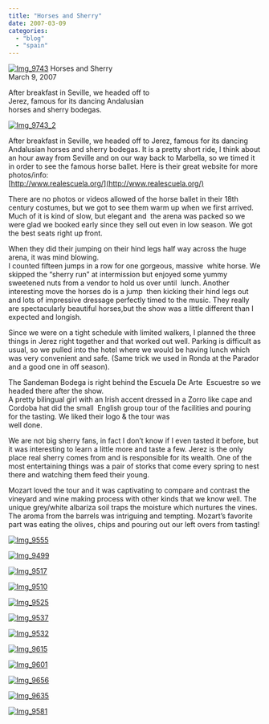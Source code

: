 ```yaml
---
title: "Horses and Sherry"
date: 2007-03-09
categories: 
  - "blog"
  - "spain"
---
```


 [![Img_9743](https://pub-ac94b3f306b24c0dba4238943c97f2e1.r2.dev/2008/04/14/img_9743.png "Img_9743")](https://pub-ac94b3f306b24c0dba4238943c97f2e1.r2.dev/photos/uncategorized/2008/04/14/img_9743.png) Horses and Sherry  
March 9, 2007

After breakfast in Seville, we headed off to  
Jerez, famous for its dancing Andalusian  
horses and sherry bodegas.

<!--more-->

[![Img_9743_2](https://pub-ac94b3f306b24c0dba4238943c97f2e1.r2.dev/2008/04/14/img_9743_2.png "Img_9743_2")](https://pub-ac94b3f306b24c0dba4238943c97f2e1.r2.dev/photos/uncategorized/2008/04/14/img_9743_2.png)

After breakfast in Seville, we headed off to Jerez, famous for its dancing Andalusian horses and sherry bodegas. It is a pretty short ride, I think about an hour away from Seville and on our way back to Marbella, so we timed it in order to see the famous horse ballet. Here is their great website for more photos/info:  
[http://www.realescuela.org/](http://www.realescuela.org/)

There are no photos or videos allowed of the horse ballet in their 18th century costumes, but we got to see them warm up when we first arrived. Much of it is kind of slow, but elegant and  the arena was packed so we were glad we booked early since they sell out even in low season. We got the best seats right up front.

When they did their jumping on their hind legs half way across the huge arena, it was mind blowing.  
I counted fifteen jumps in a row for one gorgeous, massive  white horse. We skipped the “sherry run” at intermission but enjoyed some yummy sweetened nuts from a vendor to hold us over until  lunch. Another interesting move the horses do is a jump  then kicking their hind legs out and lots of impressive dressage perfectly timed to the music. They really are spectacularly beautiful horses,but the show was a little different than I expected and longish.

Since we were on a tight schedule with limited walkers, I planned the three things in Jerez right together and that worked out well. Parking is difficult as usual, so we pulled into the hotel where we would be having lunch which was very convenient and safe. (Same trick we used in Ronda at the Parador and a good one in off season).

The Sandeman Bodega is right behind the Escuela De Arte  Escuestre so we headed there after the show.  
A pretty bilingual girl with an Irish accent dressed in a Zorro like cape and Cordoba hat did the small  English group tour of the facilities and pouring for the tasting. We liked their logo & the tour was  
well done.

We are not big sherry fans, in fact I don’t know if I even tasted it before, but it was interesting to learn a little more and taste a few. Jerez is the only place real sherry comes from and is responsible for its wealth. One of the most entertaining things was a pair of storks that come every spring to nest there and watching them feed their young.

Mozart loved the tour and it was captivating to compare and contrast the vineyard and wine making process with other kinds that we know well. The unique grey/white albariza soil traps the moisture which nurtures the vines. The aroma from the barrels was intriguing and tempting. Mozart’s favorite part was eating the olives, chips and pouring out our left overs from tasting!

[![Img_9555](https://pub-ac94b3f306b24c0dba4238943c97f2e1.r2.dev/2008/04/14/img_9555.png "Img_9555")](https://pub-ac94b3f306b24c0dba4238943c97f2e1.r2.dev/photos/uncategorized/2008/04/14/img_9555.png)

[![Img_9499](https://pub-ac94b3f306b24c0dba4238943c97f2e1.r2.dev/2008/04/14/img_9499.png "Img_9499")](https://pub-ac94b3f306b24c0dba4238943c97f2e1.r2.dev/photos/uncategorized/2008/04/14/img_9499.png)

[![Img_9517](https://pub-ac94b3f306b24c0dba4238943c97f2e1.r2.dev/2008/04/14/img_9517.png "Img_9517")](https://pub-ac94b3f306b24c0dba4238943c97f2e1.r2.dev/photos/uncategorized/2008/04/14/img_9517.png)

[![Img_9510](https://pub-ac94b3f306b24c0dba4238943c97f2e1.r2.dev/2008/04/14/img_9510.png "Img_9510")](https://pub-ac94b3f306b24c0dba4238943c97f2e1.r2.dev/photos/uncategorized/2008/04/14/img_9510.png)

[![Img_9525](https://pub-ac94b3f306b24c0dba4238943c97f2e1.r2.dev/2008/04/14/img_9525.png "Img_9525")](https://pub-ac94b3f306b24c0dba4238943c97f2e1.r2.dev/photos/uncategorized/2008/04/14/img_9525.png)

[![Img_9537](https://pub-ac94b3f306b24c0dba4238943c97f2e1.r2.dev/2008/04/14/img_9537.png "Img_9537")](https://pub-ac94b3f306b24c0dba4238943c97f2e1.r2.dev/photos/uncategorized/2008/04/14/img_9537.png)

[![Img_9532](https://pub-ac94b3f306b24c0dba4238943c97f2e1.r2.dev/2008/04/14/img_9532.png "Img_9532")](https://pub-ac94b3f306b24c0dba4238943c97f2e1.r2.dev/photos/uncategorized/2008/04/14/img_9532.png)

[![Img_9615](https://pub-ac94b3f306b24c0dba4238943c97f2e1.r2.dev/2008/04/14/img_9615.png "Img_9615")](https://pub-ac94b3f306b24c0dba4238943c97f2e1.r2.dev/photos/uncategorized/2008/04/14/img_9615.png)

[![Img_9601](https://pub-ac94b3f306b24c0dba4238943c97f2e1.r2.dev/2008/04/14/img_9601.png "Img_9601")](https://pub-ac94b3f306b24c0dba4238943c97f2e1.r2.dev/photos/uncategorized/2008/04/14/img_9601.png)

[![Img_9656](https://pub-ac94b3f306b24c0dba4238943c97f2e1.r2.dev/2008/04/14/img_9656.png "Img_9656")](https://pub-ac94b3f306b24c0dba4238943c97f2e1.r2.dev/photos/uncategorized/2008/04/14/img_9656.png)

[![Img_9635](https://pub-ac94b3f306b24c0dba4238943c97f2e1.r2.dev/2008/04/14/img_9635.png "Img_9635")](https://pub-ac94b3f306b24c0dba4238943c97f2e1.r2.dev/photos/uncategorized/2008/04/14/img_9635.png)

[![Img_9581](https://pub-ac94b3f306b24c0dba4238943c97f2e1.r2.dev/2008/04/14/img_9581.png "Img_9581")](https://pub-ac94b3f306b24c0dba4238943c97f2e1.r2.dev/photos/uncategorized/2008/04/14/img_9581.png)
